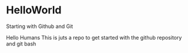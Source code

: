 # HelloWorld
Starting with Github and Git

Hello Humans This is juts a repo to get started with the github repository and git bash 
